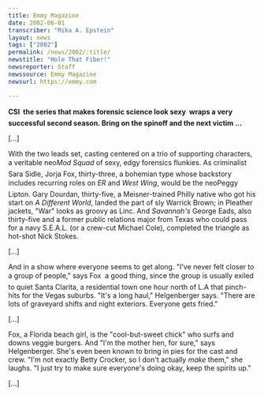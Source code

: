 ```yaml
---
title: Emmy Magazine
date: 2002-06-01
transcriber: "Mika A. Epstein"
layout: news
tags: ["2002"]
permalink: /news/2002/:title/
newstitle: "Hole That Fiber!"
newsreporter: Staff
newssource: Emmy Magazine
newsurl: https://emmy.com

---
```


**CSI  the series that makes forensic science look sexy  wraps a very successful second season. Bring on the spinoff and the next victim ...**

[...]

With the two leads set, casting centered on a trio of supporting characters, a veritable neo*Mod Squad* of sexy, edgy forensics flunkies. As criminalist Sara Sidle, Jorja Fox, thirty-three, a bohemian type whose backstory includes recurring roles on *ER* and *West Wing*, would be the neoPeggy Lipton. Gary Dourdan, thirty-five, a Meisner-trained Philly native who got his start on *A Different World*, landed the part of sly Warrick Brown; in Pleather jackets, "War" looks as groovy as Linc. And *Savannah's* George Eads, also thirty-five and a former public relations major from Texas who could pass for a navy S.E.A.L. (or a crew-cut Michael Cole), completed the triangle as hot-shot Nick Stokes.

[...]

And in a show where everyone seems to get along. "I've never felt closer to a group of people," says Fox  a good thing, since the group is usually exiled to quiet Santa Clarita, a residential town one hour north of L.A that pinch-hits for the Vegas suburbs. "It's a long haul," Helgenberger says. "There are lots of graveyard shifts and night exteriors. Everyone gets fried."

[...]

Fox, a Florida beach girl, is the "cool-but-sweet chick" who surfs and downs veggie burgers. And "I'm the mother hen, for sure," says Helgenberger. She's even been known to bring in pies for the cast and crew. "I'm not exactly Betty Crocker, so I don't actually *make* them," she laughs. "I just try to make sure everyone's doing okay, keep the spirits up."

[...]
